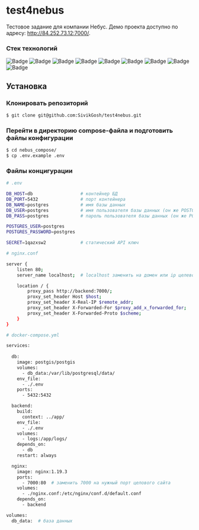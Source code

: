 # test4nebus
Тестовое задание для компании Небус.
Демо проекта доступно по адресу: http://84.252.73.12:7000/.

### Стек технологий
<img src="https://img.shields.io/badge/python-%233776AB.svg?style=for-the-badge&logo=Python&logoColor=white" alt="Badge" /> <img src="https://img.shields.io/badge/fastapi-%23009688.svg?style=for-the-badge&logo=fastapi&logoColor=white" alt="Badge" />
<img src="https://img.shields.io/badge/pydantic-%23E92063.svg?style=for-the-badge&logo=pydantic&logoColor=white" alt="Badge" />
<img src="https://img.shields.io/badge/sqlalchemy-%23D71F00.svg?style=for-the-badge&logo=sqlalchemy&logoColor=white" alt="Badge" />
<img src="https://img.shields.io/badge/postgresql-%234169E1.svg?style=for-the-badge&logo=postgresql&logoColor=white" alt="Badge" />
<img src="https://img.shields.io/badge/docker-%232496ED.svg?style=for-the-badge&logo=docker&logoColor=white" alt="Badge" />
<img src="https://img.shields.io/badge/poetry-%2360A5FA.svg?style=for-the-badge&logo=poetry&logoColor=white" alt="Badge" />
<img src="https://img.shields.io/badge/nginx-%23009639.svg?style=for-the-badge&logo=nginx&logoColor=white" alt="Badge" />
<img src="https://img.shields.io/badge/gunicorn-%23499848.svg?style=for-the-badge&logo=gunicorn&logoColor=white" alt="Badge" />

## Установка

### Клонировать репозиторий
```bash
$ git clone git@github.com:SivikGosh/test4nebus.git
```

### Перейти в директорию compose-файла и подготовить файлы конфигурации
```bash
$ cd nebus_compose/
$ cp .env.example .env
```

### Файлы концигурации
```bash
# .env

DB_HOST=db                  # контейнер БД
DB_PORT=5432                # порт контейнера
DB_NAME=postgres            # имя базы данных
DB_USER=postgres            # имя пользователя базы данных (он же POSTGRES_USER)
DB_PASS=postgres            # пароль пользователя базы данных (он же POSTGRES_PASSWORD)

POSTGRES_USER=postgres
POSTGRES_PASSWORD=postgres

SECRET=1qazxsw2             # статический API ключ

```

```bash
# nginx.conf

server {
    listen 80;
    server_name localhost;  # localhost заменить на домен или ip целевого сайта

    location / {
        proxy_pass http://backend:7000/;
        proxy_set_header Host $host;
        proxy_set_header X-Real-IP $remote_addr;
        proxy_set_header X-Forwarded-For $proxy_add_x_forwarded_for;
        proxy_set_header X-Forwarded-Proto $scheme;
    }
}
```

```bash
# docker-compose.yml

services:
  
  db:
    image: postgis/postgis
    volumes:
      - db_data:/var/lib/postgresql/data/
    env_file:
      - ./.env
    ports:
      - 5432:5432

  backend:
    build:
      context: ../app/
    env_file:
      - ./.env
    volumes:
      - logs:/app/logs/
    depends_on:
      - db
    restart: always

  nginx:
    image: nginx:1.19.3
    ports:
      - 7000:80  # заменить 7000 на нужный порт целового сайта
    volumes:
      - ./nginx.conf:/etc/nginx/conf.d/default.conf
    depends_on:
      - backend

volumes:
  db_data:  # база данных

```
